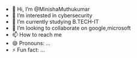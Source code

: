 - 👋 Hi, I’m @MinishaMuthukumar
- 👀 I’m interested in cybersecurity
- 🌱 I’m currently studying B.TECH-IT
- 💞️ I’m looking to collaborate on google,microsoft
- 📫 How to reach me 
- 😄 Pronouns: ...
- ⚡ Fun fact: ...

<!---
MinishaMuthukumar/MinishaMuthukumar is a ✨ special ✨ repository because its `README.md` (this file) appears on your GitHub profile.
You can click the Preview link to take a look at your changes.
--->
